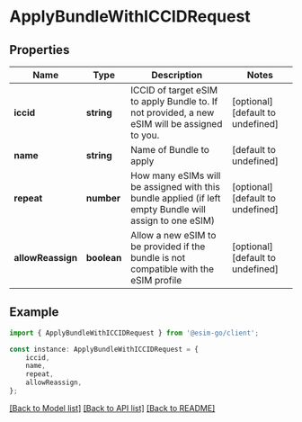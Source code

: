 # ApplyBundleWithICCIDRequest


## Properties

Name | Type | Description | Notes
------------ | ------------- | ------------- | -------------
**iccid** | **string** | ICCID of target eSIM to apply Bundle to. If not provided, a new eSIM will be assigned to you. | [optional] [default to undefined]
**name** | **string** | Name of Bundle to apply | [default to undefined]
**repeat** | **number** | How many eSIMs will be assigned with this bundle applied (if left empty Bundle will assign to one eSIM) | [optional] [default to undefined]
**allowReassign** | **boolean** | Allow a new eSIM to be provided if the bundle is not compatible with the eSIM profile | [optional] [default to undefined]

## Example

```typescript
import { ApplyBundleWithICCIDRequest } from '@esim-go/client';

const instance: ApplyBundleWithICCIDRequest = {
    iccid,
    name,
    repeat,
    allowReassign,
};
```

[[Back to Model list]](../README.md#documentation-for-models) [[Back to API list]](../README.md#documentation-for-api-endpoints) [[Back to README]](../README.md)
